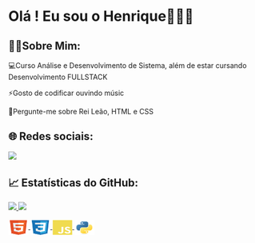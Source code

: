 <h1>Olá ! Eu sou o Henrique👨🏽‍💻</h1>


## 🐱‍👤Sobre Mim:

💻Curso Análise e Desenvolvimento de Sistema, além de estar cursando Desenvolvimento FULLSTACK

⚡Gosto de codificar ouvindo músic 

💬Pergunte-me sobre Rei Leão, HTML e CSS



##  🌐 Redes sociais:
<div>
  <a href="https://www.linkedin.com/in/henrique-penha" target="_blank"><img src="https://img.shields.io/badge/-LinkedIn-%230077B5?style=for-the-badge&logo=linkedin&logoColor=white" target="_blank"></a>
</div>


## 📈 Estatísticas do GitHub:
<div> 
  <a href="https://github.com/Henrique-Penha">
  <img height "100em" src="https://github-readme-stats.vercel.app/api?username=Henrique-Penha&show_icons=true&theme=merko&include_all_commits=true&count_private=true"/>
  <img height "100em" src="https://github-readme-stats.vercel.app/api/top-langs/?username=Henrique-Penha&layout=compact&langs_count=16&theme=merko"/>
</div>
  
<div style="display: inline_block"><br>
    <img align="center" alt="Henrique-HTML" height="30" width="40" src="https://raw.githubusercontent.com/devicons/devicon/master/icons/html5/html5-original.svg">
    <img align="center" alt="Henrique-CSS" height="30" width="40" src="https://raw.githubusercontent.com/devicons/devicon/master/icons/css3/css3-original.svg">
    <img align="center" alt="Henrique-Js" height="30" width="40" src="https://raw.githubusercontent.com/devicons/devicon/master/icons/javascript/javascript-plain.svg">
    <img align="center" alt="Henrique-Python" height="30" width="40" src="https://raw.githubusercontent.com/devicons/devicon/master/icons/python/python-original.svg">
</div>
  
##
  
